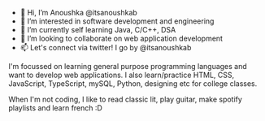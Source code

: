 - 👋 Hi, I’m Anoushka @itsanoushkab
- 👀 I’m interested in software development and engineering
- 🌱 I’m currently self learning Java, C/C++, DSA
- 💞️ I’m looking to collaborate on web application development
- 📫 Let's connect via twitter! I go by @itsanoushkab


I'm focussed on learning general purpose programming languages and want to develop web applications. 
I also learn/practice HTML, CSS, JavaScript, TypeScript, mySQL, Python, designing etc for college classes.

When I'm not coding, I like to read classic lit, play guitar, make spotify playlists and learn french :D

<!---
itsanoushkab/itsanoushkab is a ✨ special ✨ repository because its `README.md` (this file) appears on your GitHub profile.
You can click the Preview link to take a look at your changes.
--->
